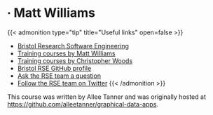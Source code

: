 # ∙ Matt Williams

{{< admonition type="tip" title="Useful links" open=false >}}
- [Bristol Research Software Engineering](https://www.bristol.ac.uk/acrc/research-software-engineering/)
- [Training courses by Matt Williams](https://milliams.com/courses/#courses)
- [Training courses by Christopher Woods](https://chryswoods.com/main/courses.html)
- [Bristol RSE GitHub profile](https://github.com/BristolRSE)
- [Ask the RSE team a question](ask-rse@bristol.ac.uk)
- [Follow the RSE team on Twitter](https://twitter.com/bristolrse)
{{< /admonition >}}

This course was written by Allee Tanner and was originally hosted at https://github.com/alleetanner/graphical-data-apps.
